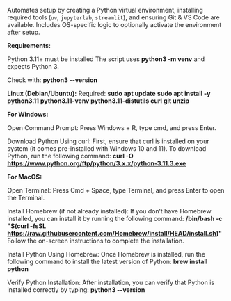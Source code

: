 Automates setup by creating a Python virtual environment, installing required tools (`uv`, `jupyterlab`, `streamlit`), and ensuring Git & VS Code are available.
Includes OS-specific logic to optionally activate the environment after setup.

**Requirements:**

Python 3.11+ must be installed
The script uses **python3 -m venv** and expects Python 3.

Check with:
**python3 --version**

**Linux (Debian/Ubuntu):**
Required:
**sudo apt update**
**sudo apt install -y python3.11 python3.11-venv python3.11-distutils curl git unzip**

**For Windows:**

Open Command Prompt:
Press Windows + R, type cmd, and press Enter.

Download Python Using curl:
First, ensure that curl is installed on your system (it comes pre-installed with Windows 10 and 11). To download Python, run the following command:
**curl -O https://www.python.org/ftp/python/3.x.x/python-3.11.3.exe**

**For MacOS:**

Open Terminal:
Press Cmd + Space, type Terminal, and press Enter to open the Terminal.

Install Homebrew (if not already installed):
If you don’t have Homebrew installed, you can install it by running the following command:
**/bin/bash -c "$(curl -fsSL https://raw.githubusercontent.com/Homebrew/install/HEAD/install.sh)"**
Follow the on-screen instructions to complete the installation.

Install Python Using Homebrew:
Once Homebrew is installed, run the following command to install the latest version of Python:
**brew install python**

Verify Python Installation:
After installation, you can verify that Python is installed correctly by typing:
**python3 --version**

